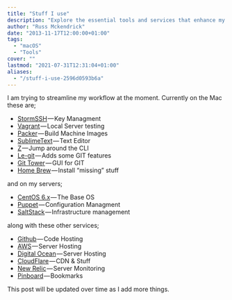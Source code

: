 ```yaml
---
title: "Stuff I use"
description: "Explore the essential tools and services that enhance my efficiency as a developer and sysadmin, from code editors and version control to server hosting."
author: "Russ Mckendrick"
date: "2013-11-17T12:00:00+01:00"
tags:
  - "macOS"
  - "Tools"
cover: ""
lastmod: "2021-07-31T12:31:04+01:00"
aliases:
  - "/stuff-i-use-2596d0593b6a"
---
```


I am trying to streamline my workflow at the moment. Currently on the Mac these are;

- [StormSSH](https://github.com/emre/storm) — Key Managment
- [Vagrant](http://www.vagrantup.com) — Local Server testing
- [Packer](http://www.packer.io) — Build Machine Images
- [SublimeText](http://www.sublimetext.com) — Text Editor
- [Z](https://github.com/rupa/z) — Jump around the CLI
- [Le-git](http://www.git-legit.org) — Adds some GIT features
- [Git Tower](http://www.git-tower.com) — GUI for GIT
- [Home Brew](http://brew.sh) — Install “missing” stuff

and on my servers;

- [CentOS 6.x](http://centos.org) — The Base OS
- [Puppet](http://puppetlabs.com) — Configuration Managment
- [SaltStack](http://www.saltstack.com/community/) — Infrastructure management

along with these other services;

- [Github](https://github.com/russmckendrick) — Code Hosting
- [AWS](http://aws.amazon.com) — Server Hosting
- [Digital Ocean](https://www.digitalocean.com) — Server Hosting
- [CloudFlare](https://www.cloudflare.com) — CDN & Stuff
- [New Relic](http://newrelic.com) — Server Monitoring
- [Pinboard](https://pinboard.in/) — Bookmarks

This post will be updated over time as I add more things.
